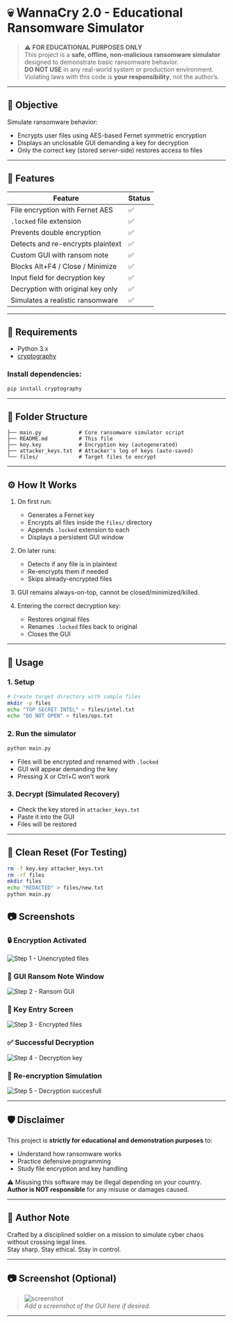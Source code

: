 # 💀 WannaCry 2.0 - Educational Ransomware Simulator

> ⚠️ **FOR EDUCATIONAL PURPOSES ONLY**  
This project is a **safe, offline, non-malicious ransomware simulator** designed to demonstrate basic ransomware behavior.  
**DO NOT USE** in any real-world system or production environment.  
Violating laws with this code is **your responsibility**, not the author’s.

---

## 🎯 Objective

Simulate ransomware behavior:
- Encrypts user files using AES-based Fernet symmetric encryption
- Displays an unclosable GUI demanding a key for decryption
- Only the correct key (stored server-side) restores access to files

---

## 🧪 Features

| Feature                           | Status |
|-----------------------------------|--------|
| File encryption with Fernet AES   | ✅     |
| `.locked` file extension          | ✅     |
| Prevents double encryption        | ✅     |
| Detects and re-encrypts plaintext | ✅     |
| Custom GUI with ransom note       | ✅     |
| Blocks Alt+F4 / Close / Minimize  | ✅     |
| Input field for decryption key    | ✅     |
| Decryption with original key only | ✅     |
| Simulates a realistic ransomware  | ✅     |

---

## 🧰 Requirements

- Python 3.x  
- [cryptography](https://pypi.org/project/cryptography/)

### Install dependencies:

```bash
pip install cryptography
```

---

## 📁 Folder Structure

```
├── main.py            # Core ransomware simulator script
├── README.md          # This file
├── key.key            # Encryption key (autogenerated)
├── attacker_keys.txt  # Attacker's log of keys (auto-saved)
└── files/             # Target files to encrypt
```

---

## ⚙️ How It Works

1. On first run:
   - Generates a Fernet key
   - Encrypts all files inside the `files/` directory
   - Appends `.locked` extension to each
   - Displays a persistent GUI window

2. On later runs:
   - Detects if any file is in plaintext
   - Re-encrypts them if needed
   - Skips already-encrypted files

3. GUI remains always-on-top, cannot be closed/minimized/killed.

4. Entering the correct decryption key:
   - Restores original files
   - Renames `.locked` files back to original
   - Closes the GUI

---

## 🚀 Usage

### 1. Setup

```bash
# Create target directory with sample files
mkdir -p files
echo "TOP SECRET INTEL" > files/intel.txt
echo "DO NOT OPEN" > files/ops.txt
```

### 2. Run the simulator

```bash
python main.py
```

- Files will be encrypted and renamed with `.locked`
- GUI will appear demanding the key
- Pressing X or Ctrl+C won't work

### 3. Decrypt (Simulated Recovery)

- Check the key stored in `attacker_keys.txt`
- Paste it into the GUI
- Files will be restored

---

## 🧼 Clean Reset (For Testing)

```bash
rm -f key.key attacker_keys.txt
rm -rf files
mkdir files
echo "REDACTED" > files/new.txt
python main.py
```
## 📷 Screenshots

### 🔒 Encryption Activated
![Step 1 - Unencrypted files](assets/pic1.png)

### 🧊 GUI Ransom Note Window
![Step 2 - Ransom GUI](assets/pic2.png)

### 🔑 Key Entry Screen
![Step 3 - Encrypted files](assets/pic3.png)

### ✅ Successful Decryption
![Step 4 - Decryption key](assets/pic4.png)

### 🔁 Re-encryption Simulation
![Step 5 - Decryption succesfull](assets/pic5.png)

---



## 🛡️ Disclaimer

This project is **strictly for educational and demonstration purposes** to:
- Understand how ransomware works
- Practice defensive programming
- Study file encryption and key handling

⚠️ Misusing this software may be illegal depending on your country.  
**Author is NOT responsible** for any misuse or damages caused.

---

## 🧠 Author Note

Crafted by a disciplined soldier on a mission to simulate cyber chaos without crossing legal lines.  
Stay sharp. Stay ethical. Stay in control.

---

## 📷 Screenshot (Optional)

> ![screenshot](screenshot.png)  
_Add a screenshot of the GUI here if desired._

---
